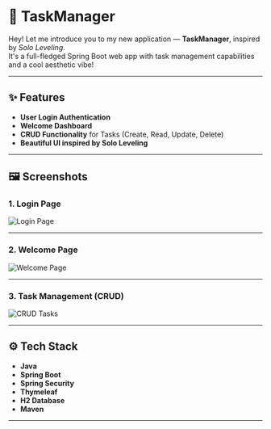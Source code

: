 # 🌟 TaskManager

Hey! Let me introduce you to my new application — **TaskManager**, inspired by *Solo Leveling*.  
It's a full-fledged Spring Boot web app with task management capabilities and a cool aesthetic vibe!

---

## ✨ Features

- **User Login Authentication**
- **Welcome Dashboard**
- **CRUD Functionality** for Tasks (Create, Read, Update, Delete)
- **Beautiful UI inspired by Solo Leveling**

---

## 🖼️ Screenshots

### 1. **Login Page**
![Login Page](https://github.com/user-attachments/assets/a70c2356-c5bb-445a-88dd-7d2be9967329)

---

### 2. **Welcome Page**
![Welcome Page](https://github.com/user-attachments/assets/6a1323e8-06ce-49bc-8509-6528f830e691)

---

### 3. **Task Management (CRUD)**
![CRUD Tasks](https://github.com/user-attachments/assets/e2165183-906f-45a4-a218-4adeb008f445)

---

## ⚙️ Tech Stack

- **Java**
- **Spring Boot**
- **Spring Security**
- **Thymeleaf**
- **H2 Database**
- **Maven**

---

